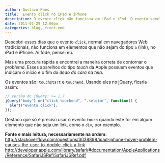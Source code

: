 ```yaml
---
author: Gustavo Paes
title:  Evento click no iPad e iPhone
description: O evento click não funciona em iPad e iPod. O evento semelhante nesses aparelhos é o touchstart e touchend. Veja um exemplo em jQuery.
date: 2011-02-29 12:00pm
categories: blog, front-end
---
```


Descobri esses dias que o evento `click`, normal em navegadores Web tradicionais, não funciona em elementos que não sejam do tipo `a` (link), no iPad e iPhone. Ai fode, pensei eu.

Mas uma procura rápida e encontrei a maneira correta de contornar o _problema_. Esses aparelhos do tipo _touch_ da Apple possuem eventos que indicam o início e o fim do _dedo do cara na tela_.

Os eventos são: `touchstart` e `touchend`. Usando eles no jQuery, ficaria assim:

``` javascript
// versão do jQuery: >= 1.7
jQuery("body").on("click touchend", ".seletor", function() {
  alert("evento click");
});
```

Destaco que só é preciso usar o evento `touch` quando este for em algum elemento que não seja um link, como o `div`, por exemplo.

**Fonte e mais leitura, necessariamente na ordem:**
http://stackoverflow.com/questions/3038898/ipad-iphone-hover-problem-causes-the-user-to-double-click-a-link
http://developer.apple.com/library/safari/#documentation/AppleApplications/Reference/SafariJSRef/SafariJSRef.pdf

